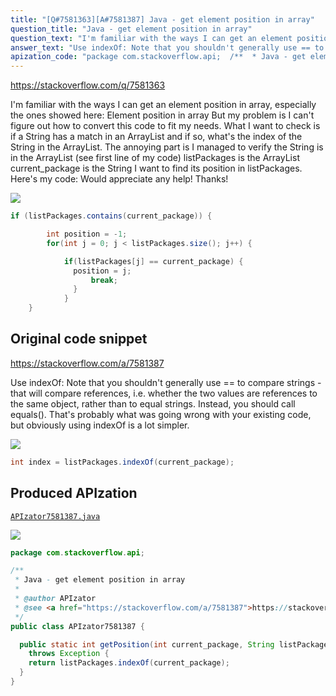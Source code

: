 ```yaml
---
title: "[Q#7581363][A#7581387] Java - get element position in array"
question_title: "Java - get element position in array"
question_text: "I'm familiar with the ways I can get an element position in array, especially the ones showed here: Element position in array But my problem is I can't figure out how to convert this code to fit my needs. What I want to check is if a String has a match in an ArrayList and if so, what's the index of the String in the ArrayList. The annoying part is I managed to verify the String is in the ArrayList (see first line of my code) listPackages is the ArrayList current_package is the String I want to find its position in listPackages. Here's my code: Would appreciate any help! Thanks!"
answer_text: "Use indexOf: Note that you shouldn't generally use == to compare strings - that will compare references, i.e. whether the two values are references to the same object, rather than to equal strings. Instead, you should call equals(). That's probably what was going wrong with your existing code, but obviously using indexOf is a lot simpler."
apization_code: "package com.stackoverflow.api;  /**  * Java - get element position in array  *  * @author APIzator  * @see <a href=\"https://stackoverflow.com/a/7581387\">https://stackoverflow.com/a/7581387</a>  */ public class APIzator7581387 {    public static int getPosition(int current_package, String listPackages)     throws Exception {     return listPackages.indexOf(current_package);   } }"
---
```


https://stackoverflow.com/q/7581363

I&#x27;m familiar with the ways I can get an element position in array, especially the ones showed here: Element position in array
But my problem is I can&#x27;t figure out how to convert this code to fit my needs.
What I want to check is if a String has a match in an ArrayList and if so, what&#x27;s the index of the String in the ArrayList.
The annoying part is I managed to verify the String is in the ArrayList (see first line of my code)
listPackages is the ArrayList
current_package is the String I want to find its position in listPackages.
Here&#x27;s my code:
Would appreciate any help!
Thanks!


<div class="code-logo"><img src="/stackoverflow.png" /></div>

```java
if (listPackages.contains(current_package)) {

        int position = -1;
        for(int j = 0; j < listPackages.size(); j++) {

            if(listPackages[j] == current_package) {
              position = j;
                  break;
              }
            }
    }
```


## Original code snippet

https://stackoverflow.com/a/7581387

Use indexOf:
Note that you shouldn&#x27;t generally use == to compare strings - that will compare references, i.e. whether the two values are references to the same object, rather than to equal strings. Instead, you should call equals(). That&#x27;s probably what was going wrong with your existing code, but obviously using indexOf is a lot simpler.

<div class="code-logo"><img src="/stackoverflow.png" /></div>

```java
int index = listPackages.indexOf(current_package);
```

## Produced APIzation

[`APIzator7581387.java`](https://github.com/pasqualesalza/apization-temp-data/raw/master/search/APIzator7581387.java)

<div class="code-logo"><img src="/apizator.png" /></div>

```java
package com.stackoverflow.api;

/**
 * Java - get element position in array
 *
 * @author APIzator
 * @see <a href="https://stackoverflow.com/a/7581387">https://stackoverflow.com/a/7581387</a>
 */
public class APIzator7581387 {

  public static int getPosition(int current_package, String listPackages)
    throws Exception {
    return listPackages.indexOf(current_package);
  }
}

```
